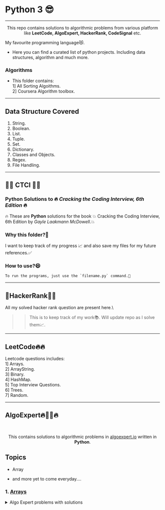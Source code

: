 # Python 3 😎
-----------------------------------------------------------------------------------------------------------------------
<p align="center">
  This repo contains solutions to algorithmic problems from various platform like <b>LeetCode, AlgoExpert, HackerRank, CodeSignal</b> etc.
  </br>
</p>
My favourite programming language😻.

  * Here you can find a curated list of python projects. Including data structures, algorithm and much more.

### Algorithms

* This folder contains:\
1] All Sorting Algoithms. \
2] Coursera Algorithm toolbox.
-----------------------------------------------------------------------------------------------------------------------
## Data Structure Covered
 1. String.  
 2. Boolean.  
 3. List.  
 4. Tuple.   
 5. Set.  
 6. Dictionary.  
 7. Classes and Objects.  
 8. Regex.   
 9. File Handling.
 
-----------------------------------------------------------------------------------------------------------------------

## 🚀🚀 CTCI 🚀🚀
### Python Solutions to 🔥 *Cracking the Coding Interview, 6th Edition* 🔥

🔥 These are **Python** solutions for the book 💥 Cracking the Coding Interview, 6th Edition by *Gayle Laakmann McDowell*.💥


### Why this folder?🤔
I want to keep track of my progress 📈 and also save my files for my future references.✅

### How to use?😄
    To run the programs, just use the `filename.py` command.🤝
    
-----------------------------------------------------------------------------------------------------------------------

## 🚀HackerRank🚀🚀

All my solved hacker rank question are present here.\
>> This is to keep track of my work📚. Will update repo as I solve them📈.

-----------------------------------------------------------------------------------------------------------------------

## LeetCode🔥🔥

Leetcode questions includes:\
1] Arrays.\
2] ArrayString.\
3] Binary.\
4] HashMap.\
5] Top Interview Questions.\
6] Trees.\
7] Random.

-----------------------------------------------------------------------------------------------------------------------

## AlgoExpert🔥🚀🚀🔥

</br>

<p align="center">
  This contains solutions to algorithmic problems in <a href="https://www.algoexpert.io">algoexpert.io</a> written in <b>Python</b>.
  </br>
</p>

## Topics
- Array

- and more yet to come everyday....


### 1. [Arrays](https://github.com/RATHOD-SHUBHAM/AlgoExpert/tree/master/Arrays)
<details><summary>Algo Expert problems with solutions</summary>
<p>

| #  | Title | Solution |
| --- | --- | --- |
|01| [1. Two Number Sum](https://www.algoexpert.io/questions)| [Python](https://github.com/RATHOD-SHUBHAM/AlgoExpert/blob/master/Arrays/TwoNumberSum.py)|
|02| [2. Validate Subsequence](https://www.algoexpert.io/questions)| [Python](https://github.com/RATHOD-SHUBHAM/AlgoExpert/blob/master/Arrays/ValidateSubsequence.py)|
|03| [3. Sorted Squared Array](https://www.algoexpert.io/questions)| [Python](https://github.com/RATHOD-SHUBHAM/AlgoExpert/tree/master/Arrays/Sorted%20Squared%20Array)|
|04| [4. Tournament Winner](https://www.algoexpert.io/questions)| [Python](https://github.com/RATHOD-SHUBHAM/AlgoExpert/tree/master/Arrays/Tournament%20Winner)|
|05| [5. Non-Constructible Change](https://www.algoexpert.io/questions)| [Python](https://github.com/RATHOD-SHUBHAM/AlgoExpert/blob/master/Arrays/Non_constructible_Change.py)|
|06| [6. Smallest Difference](https://www.algoexpert.io/questions)| [Python](https://github.com/RATHOD-SHUBHAM/AlgoExpert/blob/master/Arrays/smallest%20difference)|
|07| [7. Move Element To End](https://www.algoexpert.io/questions)| [Python](https://github.com/RATHOD-SHUBHAM/AlgoExpert/blob/master/Arrays/Move%20Element%20To%20End)|


-----------------------------------------------------------------------------------------------------------------------
